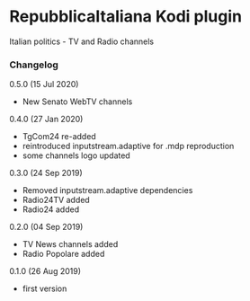 # RepubblicaItaliana Kodi plugin
Italian politics - TV and Radio channels


### Changelog
0.5.0 (15 Jul 2020)
- New Senato WebTV channels

0.4.0 (27 Jan 2020)
- TgCom24 re-added
- reintroduced inputstream.adaptive for .mdp reproduction
- some channels logo updated

0.3.0 (24 Sep 2019)
- Removed inputstream.adaptive dependencies
- Radio24TV added
- Radio24 added

0.2.0 (04 Sep 2019)
- TV News channels added
- Radio Popolare added 

0.1.0 (26 Aug 2019)
- first version
